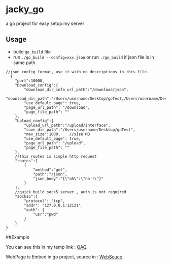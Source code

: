 # jacky_go
a go project for easy setup my server


## Usage

* build `go_build` file
* run `./go_build --config=xxx.json` or run `./go_build` if json file is in same path.

```
//json config format, use it with no descriptions in this file.
  {
	"port":10000,
	"Download_config":{
		"download_dir_info_url_path":"/download/json",
		"download_dir_path":"/Users/username/Desktop/goTest,/Users/username/Desktop/test",
		"use_default_page": true,
		"page_url_path": "/download",
		"page_file_path": ""
	},
	"Upload_config":{
		"upload_url_path":"/upload/interface",
		"save_dir_path":"/Users/username/Desktop/goTest",
		"max_size":1000,	//size MB
		"use_default_page": true,
		"page_url_path": "/upload",
		"page_file_path": ""
	},
	//this routes is simple http request
	"routes":[
		{
			"method":"get",
			"path":"/json",
			"json_body":"{\"oh\":\"no!!\"}"
		}
	],
	//quick build sock5 server , auth is not required
	"socks5":{
		"protocol": "tcp",
		"addr": "127.0.0.1:12121",
		"auth": {
			"usr":"pwd"
		}
	}
}
```

##Example

You can see this in my temp link : [QAQ](http://199.187.125.84:3900/download).

WebPage is Embed in go project, source in : [WebSouce](https://github.com/spxvszero/jacky_go_web_source).

